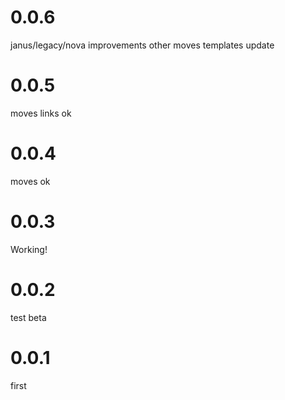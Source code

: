 # 0.0.6
janus/legacy/nova improvements
other moves
templates update

# 0.0.5
moves links ok

# 0.0.4
moves ok

# 0.0.3
Working!

# 0.0.2
test beta

# 0.0.1
first 
